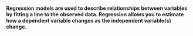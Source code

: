 <h4>Regression models are used to describe relationships between variables by fitting a line to the observed data. Regression allows you to estimate how a dependent variable changes as the independent variable(s) change.</h4>

